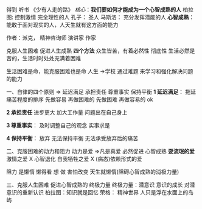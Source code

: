 得到 听书  《少有人走的路》
*核心*：**我们要如何才能成为一个心智成熟的人** 
柏拉图:  控制激情 完全理性的人
孔子： 圣人
马斯洛： 充分发挥潜能的人
**心智成熟**： 能敢于面对现实的人，人天生就有这方面的能力

作者：派克， 精神咨询师 演讲家 作家 

克服人生困难 促进人生成熟  **四个方法**
众生皆苦，有着必然性 彻底性
生活必然是苦的，生活时时处处充满着困难

生活困难是命，能克服困难也是命
人生 ->学校 通过难题  来学习和强化解决问题的能力

一、自律的四个原则  => 
延迟满足  承担责任 尊重事实 保持平衡
**1 延迟满足**：  拖延  痛苦程度的排序 
先做容易 再做困难的 
先做困难 再做容易的 ok 

**2 承担责任**
进步更大 加大工作量 
问题出在自己身上 

**3 尊重事实**：
及时调整自己的观念 实事求是

**4 保持平衡**： 放弃
无法保持平衡
无法承受放弃后的痛苦

二、克服困难的动力和阻力
动力是爱  =>凡是真爱 必然促进 心智成熟 
**耍流氓的爱**
激情之爱  X  心智退化 
自我牺牲之爱  X 
(病态)依赖形式的爱   

阻力 是懒惰
懒得看 想 做
害怕改变
天生就懒惰(阻碍心智成熟的消极力量)

三、克服人生困难 促进心智成熟的  终极力量 
终极力量：潜意识
意识的成长
对潜意识的重新认识
柏拉图：知识就是回忆 
荣格： 精神世界 人只是浮在水面上的岛屿 





